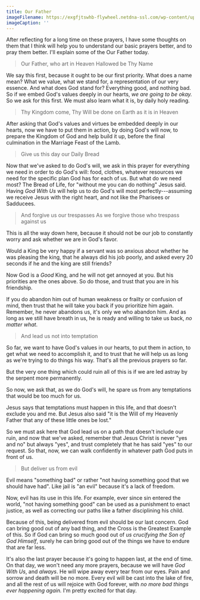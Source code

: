 ```yaml
---
title: Our Father
imageFilename: https://exgfjtswhb-flywheel.netdna-ssl.com/wp-content/uploads/2021/05/trinity-1.jpeg
imageCaption: ''
---
```


After reflecting for a long time on these prayers, I have some thoughts on them that I think will help you to understand our basic prayers better, and to pray them better. I'll explain some of the Our Father today.

> Our Father, who art in Heaven
> Hallowed be Thy Name

We say this first, because it ought to be our first priority. What does a name mean? What we value, what we stand for, a representation of our very essence. And what does God stand for? Everything good, and nothing bad. So if we embed God's values deeply in our hearts, *we are going to be okay.* So we ask for this first. We must also learn what it is, by daily holy reading.

> Thy Kingdom come,
> Thy Will be done
> on Earth as it is in Heaven

After asking that God's values and virtues be embedded deeply in our hearts, now we have to put them in action, by doing God's will now, to prepare the Kingdom of God and help build it up, before the final culmination in the Marriage Feast of the Lamb.

> Give us this day our Daily Bread

Now that we've asked to do God's will, we ask in this prayer for everything we need in order to do God's will: food, clothes, whatever resources we need for the specific plan God has for each of us. But what do we need most? The Bread of Life, for "without me you can do nothing" Jesus said. Having *God With Us* will help us to do God's will most perfectly---assuming we receive Jesus with the right heart, and not like the Pharisees or Sadducees.

> And forgive us our trespasses
> As we forgive those who trespass against us

This is all the way down here, because it should not be our job to constantly worry and ask whether we are in God's favor.

Would a King be very happy if a servant was so anxious about whether he was pleasing the king, that he always did his job poorly, and asked every 20 seconds if he and the king are still friends?

Now God is a *Good* King, and he will not get annoyed at you. But his priorities are the ones above. So do those, and trust that you are in his friendship.

If you do abandon him out of human weakness or frailty or confusion of mind, then trust that he will take you back if you prioritize him again. Remember, he never abandons us, it's only we who abandon him. And as long as we still have breath in us, he is ready and willing to take us back, *no matter what*.

> And lead us not into temptation

So far, we want to have God's values in our hearts, to put them in action, to get what we need to accomplish it, and to trust that he will help us as long as we're trying to do things his way. That's all the previous prayers so far.

But the very one thing which could ruin all of this is if we are led astray by the serpent more permanently.

So now, we ask that, as we do God's will, he spare us from any temptations that would be too much for us.

Jesus says that temptations must happen in this life, and that doesn't exclude you and me. But Jesus also said "it is the Will of my Heavenly Father that any of these little ones be lost."

So we must ask here that God lead us on a path that doesn't include our ruin, and now that we've asked, remember that Jesus Christ is never "yes and no" but always "yes", and trust completely that he has said "yes" to our request. So that, now, we can walk confidently in whatever path God puts in front of us.

> But deliver us from evil

Evil means "something bad" or rather "not having something good that we should have had". Like jail is "an evil" because it's a lack of freedom.

Now, evil has its use in this life. For example, ever since sin entered the world, "not having something good" can be used as a punishment to enact justice, as well as correcting our paths like a father disciplining his child.

Because of this, being delivered from evil should be our last concern. God can bring good out of any bad thing, and the Cross is the Greatest Example of this. So if God can bring so much good out of *us crucifying the Son of God Himself*, surely he can bring good out of the things we have to endure that are far less.

It's also the last prayer because it's going to happen last, at the end of time. On that day, we won't need any more prayers, because we will have *God With Us*, and *always*. He will wipe away every tear from our eyes. Pain and sorrow and death will be no more. Every evil will be cast into the lake of fire, and all the rest of us will rejoice with God forever, with *no more bad things ever happening again.* I'm pretty excited for that day.


